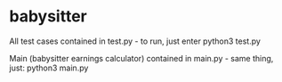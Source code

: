 # babysitter

All test cases contained in test.py - to run, just enter
python3 test.py

Main (babysitter earnings calculator) contained in main.py - same thing, just:
python3 main.py
